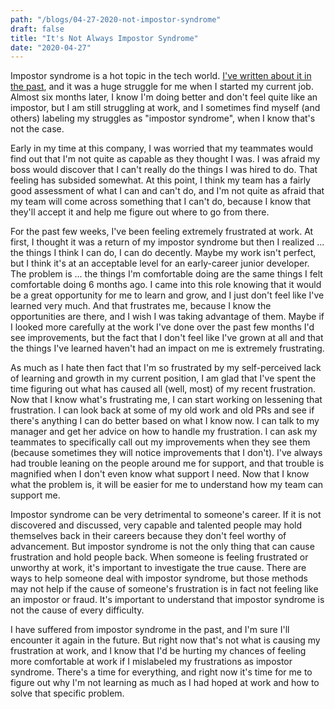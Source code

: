 ```yaml
---
path: "/blogs/04-27-2020-not-impostor-syndrome"
draft: false 
title: "It's Not Always Impostor Syndrome"
date: "2020-04-27"
---
```


Impostor syndrome is a hot topic in the tech world. [I've written about it in the past](12-16-2019-impostor-syndrome), and it was a huge struggle for me when I started my current job. Almost six months later, I know I'm doing better and don't feel quite like an impostor, but I am still struggling at work, and I sometimes find myself (and others) labeling my struggles as "impostor syndrome", when I know that's not the case.

Early in my time at this company, I was worried that my teammates would find out that I'm not quite as capable as they thought I was. I was afraid my boss would discover that I can't really do the things I was hired to do. That feeling has subsided somewhat. At this point, I think my team has a fairly good assessment of what I can and can't do, and I'm not quite as afraid that my team will come across something that I can't do, because I know that they'll accept it and help me figure out where to go from there.

For the past few weeks, I've been feeling extremely frustrated at work. At first, I thought it was a return of my impostor syndrome
but then I realized ... the things I think I can do, I can do decently. Maybe my work isn't perfect, but I think it's at an acceptable level for an early-career junior developer. The problem is ... the things I'm comfortable doing are the same things I felt comfortable doing 6 months ago. I came into this role knowing that it would be a great opportunity for me to learn and grow, and I just don't feel like I've learned very much. And that frustrates me, because I know the opportunities are there, and I wish I was taking advantage of them. Maybe if I looked more carefully at the work I've done over the past few months I'd see improvements, but the fact that I don't feel like I've grown at all and that the things I've learned haven't had an impact on me is extremely frustrating.

As much as I hate then fact that I'm so frustrated by my self-perceived lack of learning and growth in my current position, I am glad that I've spent the time figuring out what has caused all (well, most) of my recent frustration. Now that I know what's frustrating me, I can start working on lessening that frustration. I can look back at some of my old work and old PRs and see if there's anything I can do better based on what I know now. I can talk to my manager and get her advice on how to handle my frustration. I can ask my teammates to specifically call out my improvements when they see them (because sometimes they will notice improvements that I don't). I've always had trouble leaning on the people around me for support, and that trouble is magnified when I don't even know what support I need. Now that I know what the problem is, it will be easier for me to understand how my team can support me.

Impostor syndrome can be very detrimental to someone's career. If it is not discovered and discussed, very capable and talented people may hold themselves back in their careers because they don't feel worthy of advancement. But impostor syndrome is not the only thing that can cause frustration and hold people back. When someone is feeling frustrated or unworthy at work, it's important to investigate the true cause. There are ways to help someone deal with impostor syndrome, but those methods may not help if the cause of someone's frustration is in fact not feeling like an impostor or fraud. It's important to understand that impostor syndrome is not the cause of every difficulty.

I have suffered from impostor syndrome in the past, and I'm sure I'll encounter it again in the future. But right now that's not what is causing my frustration at work, and I know that I'd be hurting my chances of feeling more comfortable at work if I mislabeled my frustrations as impostor syndrome. There's a time for everything, and right now it's time for me to figure out why I'm not learning as much as I had hoped at work and how to solve that specific problem.